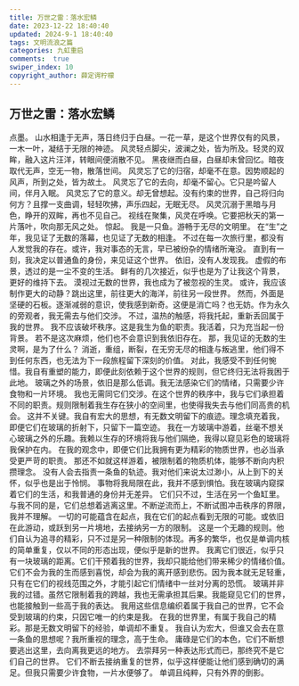 ```yaml
---
title: 万世之雷：落水宏鳞
date: 2023-12-22 18:40:40
updated: 2024-9-1 18:40:40
tags: 文明流浪之篇
categories: 九虹重启
comments:  true
swiper_index: 10
copyright_author: 薛定谔柠檬
---
```

## 万世之雷：落水宏鳞
点墨。
山水相逢于无声，落日终归于白昼。一花一草，是这个世界仅有的风景，一木一叶，凝结于无限的神迹。
风灵轻点脚尖，波澜之处，皆为所及。轻灵的双眸，融入这片汪洋，转眼间便消散不见。
黑夜继而白昼，白昼却未曾回忆。暗夜取代无声，空无一物，散落世间。
风灵忘了它的归宿，却毫不在意。因势顺起的风声，所到之处，皆为故土。
风灵忘了它的去向，却毫不留心。它只是吟留人间，伴月入眠。
风灵忘了它的意义。却无曾想起。没有约束的世界，自己将归向何方？且撑一支曲调，轻轻吹拂，声乐四起，无眠无尽。
风灵沉溺于黑暗与月色，睁开的双眸，再也不见自己。
视线在聚集，风灵在呼唤。它要把秋天的第一片落叶，吹向那无风之处。
惊起。
我是一只鱼。游畅于无尽的文明里。
在“生”之年，我见证了无数的落幕，也见证了无数的相逢。
不过在每一次旅行里，都没有人发觉我的存在。或许，我对事态的无言，早已被纷杂的情绪所淹没。
直到有一刻，我决定以普通鱼的身份，来见证这个世界。
依旧，没有人发现我。
虚假的布景，透过的是一尘不变的生活。
鲜有的几次接近，似乎也是为了让我这个背景，更好的维持下去。
漠视过无数的世界，我也成为了被忽视的生灵。
或许，我应该制作更大的动静？跳出这里，前往更大的海洋，前往另一段世界。
然而，外面是坚硬的石板。逐渐减弱的意识，使我感到新奇。这便是消亡吗？也无妨。作为永久的旁观者，我无需去与他们交涉。
不过，温热的触感，将我托起，重新丢回属于我的世界。
我不应该破坏秩序。这是我生为鱼的职责。我活着，只为充当起一份背景。
若不是这次麻烦，他们也不会意识到我依旧存在。
那，我见证的无数的生灵啊，是为了什么？
消逝，重组，断裂，在无穷无尽的相逢与叛逃里，他们得不到任何东西，也无法为下一段旅程留下深刻的价值。
对此，我感受不到任何惋惜。我自有重塑的能力，即便此刻依赖于这个世界的规则，但它终归无法将我困于此地。
玻璃之外的场景，依旧是那么低调。我无法感染它们的情绪，只需要少许食物和一片环境。
我也无需同它们交涉。在这个世界的秩序中，我与它们承担着不同的职责。规则限制着我生存在狭小的空间里，也使得我失去与他们同高贵的机会。
这并不关键。我自有宏大的思想，有无数文明留下的痕迹。理念填充着我，即便它们在玻璃的折射下，只留下一篇空迹。
我在一方玻璃中游着，丝毫不想关心玻璃之外的乐趣。我赖以生存的环境将我与他们隔绝，我得以窥见彩色的玻璃将我保护在内。
在我的观念中，即便它们比我拥有更为精彩的物质世界，也必当承受更严苛的职责。
那还不如就这样游着，被限制着的物质机体，能够不断向内积攒理念。
没有人会去指责一条鱼的轨迹。我对他们来说太过渺小，从上到下的关怀，似乎也是出于怜悯。
事物将我局限在此，我并不感到惧怕。我在玻璃内窥探着它们的生活，和我普通的身份并无差异。
它们只不过，生活在另一个鱼缸里。
与我不同的是，它们总想着逃离这里。不断逆流而上，不断试图冲击秩序的界限，我并不理解。
一切的可能蕴含在起点，我在它们的起点看到无限的可能。或依旧在此游动，或跃到另一片境地，去接纳另一方的限制。
这是一个无趣的规则。他们自认为追寻的精彩，只不过是另一种限制的体现。再多的繁华，也仅是单调内核的简单重复，仅以不同的形态出现，便似乎是新的世界。
我离它们很近，似乎只有一块玻璃的距离。它们干预着我的世界，我却只能给他们带来稀少的情绪价值。
它们不会为我的生而感到喜悦，却会为我的离开感到悲伤。因为我本就无足轻重，只有在它们的视线范围之外，才能引起它们情绪中一丝对分离的恐慌。
玻璃并非我的过错。虽然它限制着我的跨越，我也无需承担其后果。我能窥见它们的世界，也能接触到一些高于我的表达。
我用这些信息编织着属于我自己的世界，它不会受到玻璃的约束，只因它唯一的约束是我。
在我的世界里，有属于我自己的精彩。那是无数文明留下的经验，单调却不重复。
我自认为宏大，但谁又会去在意一条鱼的思想呢？我所重视的理念，高于生命。
庸碌是它们的本色，它们不断想要逃出这里，去向离我更远的地方。
去崇拜另一种表达形式而已，那终究不是它们自己的世界。
它们不断去接纳重复的世界，似乎这样便能让他们感到确切的满足。但我只需要少许食物，一片水便够了。
单调且纯粹，只有外界的倒影。